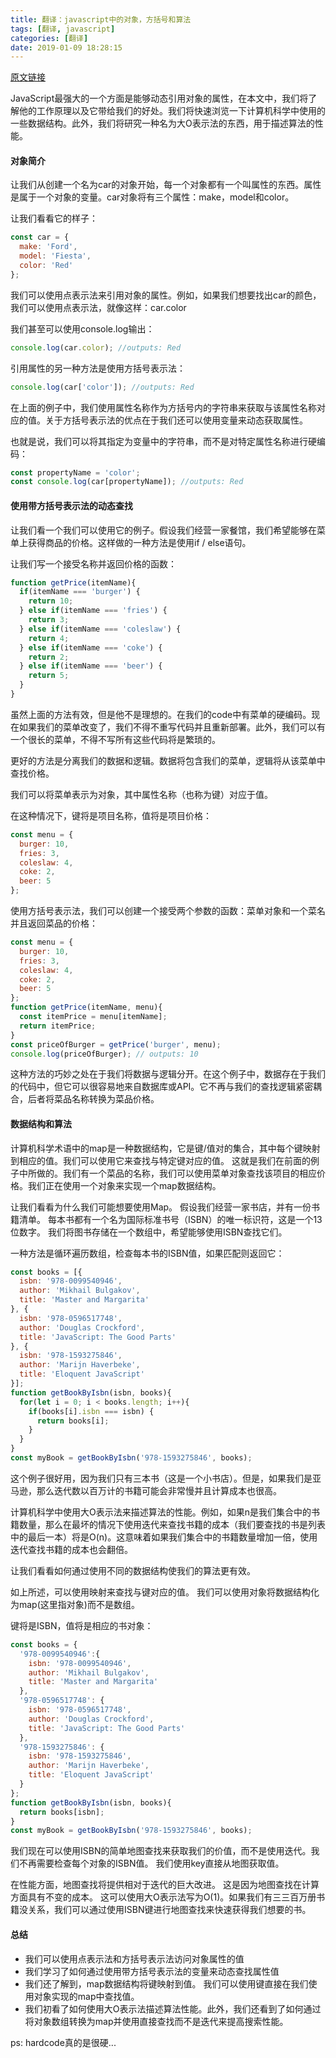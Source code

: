 ```yaml
---
title: 翻译：javascript中的对象，方括号和算法
tags: [翻译, javascript]
categories: [翻译]
date: 2019-01-09 18:28:15
---
```


[原文链接](https://medium.freecodecamp.org/javascript-objects-square-brackets-and-algorithms-e9a2916dc158)

JavaScript最强大的一个方面是能够动态引用对象的属性，在本文中，我们将了解他的工作原理以及它带给我们的好处。我们将快速浏览一下计算机科学中使用的一些数据结构。此外，我们将研究一种名为大O表示法的东西，用于描述算法的性能。

#### 对象简介
让我们从创建一个名为car的对象开始，每一个对象都有一个叫属性的东西。属性是属于一个对象的变量。car对象将有三个属性：make，model和color。

让我们看看它的样子：
```js
const car = {
  make: 'Ford',
  model: 'Fiesta',
  color: 'Red'
};
```

我们可以使用点表示法来引用对象的属性。例如，如果我们想要找出car的颜色，我们可以使用点表示法，就像这样：car.color

我们甚至可以使用console.log输出：

```js
console.log(car.color); //outputs: Red
```

引用属性的另一种方法是使用方括号表示法：

```js
console.log(car['color']); //outputs: Red
```

在上面的例子中，我们使用属性名称作为方括号内的字符串来获取与该属性名称对应的值。关于方括号表示法的优点在于我们还可以使用变量来动态获取属性。

也就是说，我们可以将其指定为变量中的字符串，而不是对特定属性名称进行硬编码：

```js
const propertyName = 'color';
const console.log(car[propertyName]); //outputs: Red
```

#### 使用带方括号表示法的动态查找
让我们看一个我们可以使用它的例子。假设我们经营一家餐馆，我们希望能够在菜单上获得商品的价格。这样做的一种方法是使用if / else语句。

让我们写一个接受名称并返回价格的函数：

```js
function getPrice(itemName){
  if(itemName === 'burger') {
    return 10;
  } else if(itemName === 'fries') {
    return 3;
  } else if(itemName === 'coleslaw') {
    return 4;
  } else if(itemName === 'coke') {
    return 2;
  } else if(itemName === 'beer') {
    return 5;
  }
}
```

虽然上面的方法有效，但是他不是理想的。在我们的code中有菜单的硬编码。现在如果我们的菜单改变了，我们不得不重写代码并且重新部署。此外，我们可以有一个很长的菜单，不得不写所有这些代码将是繁琐的。

更好的方法是分离我们的数据和逻辑。数据将包含我们的菜单，逻辑将从该菜单中查找价格。

我们可以将菜单表示为对象，其中属性名称（也称为键）对应于值。

在这种情况下，键将是项目名称，值将是项目价格：

```js
const menu = {
  burger: 10,
  fries: 3,
  coleslaw: 4,
  coke: 2,
  beer: 5
};
```

使用方括号表示法，我们可以创建一个接受两个参数的函数：菜单对象和一个菜名并且返回菜品的价格：

```js
const menu = {
  burger: 10,
  fries: 3,
  coleslaw: 4,
  coke: 2,
  beer: 5
};
function getPrice(itemName, menu){
  const itemPrice = menu[itemName];
  return itemPrice;
}
const priceOfBurger = getPrice('burger', menu);
console.log(priceOfBurger); // outputs: 10
```

这种方法的巧妙之处在于我们将数据与逻辑分开。在这个例子中，数据存在于我们的代码中，但它可以很容易地来自数据库或API。它不再与我们的查找逻辑紧密耦合，后者将菜品名称转换为菜品价格。

#### 数据结构和算法

计算机科学术语中的map是一种数据结构，它是键/值对的集合，其中每个键映射到相应的值。我们可以使用它来查找与特定键对应的值。 这就是我们在前面的例子中所做的。我们有一个菜品的名称，我们可以使用菜单对象查找该项目的相应价格。我们正在使用一个对象来实现一个map数据结构。

让我们看看为什么我们可能想要使用Map。 假设我们经营一家书店，并有一份书籍清单。 每本书都有一个名为国际标准书号（ISBN）的唯一标识符，这是一个13位数字。 我们将图书存储在一个数组中，希望能够使用ISBN查找它们。

一种方法是循环遍历数组，检查每本书的ISBN值，如果匹配则返回它：
```js
const books = [{
  isbn: '978-0099540946',
  author: 'Mikhail Bulgakov',
  title: 'Master and Margarita'
}, {
  isbn: '978-0596517748',
  author: 'Douglas Crockford',
  title: 'JavaScript: The Good Parts'
}, {
  isbn: '978-1593275846',
  author: 'Marijn Haverbeke',
  title: 'Eloquent JavaScript'
}];
function getBookByIsbn(isbn, books){
  for(let i = 0; i < books.length; i++){
    if(books[i].isbn === isbn) {
      return books[i];
    }
  }
}
const myBook = getBookByIsbn('978-1593275846', books);
```

这个例子很好用，因为我们只有三本书（这是一个小书店）。但是，如果我们是亚马逊，那么迭代数以百万计的书籍可能会非常慢并且计算成本也很高。

计算机科学中使用大O表示法来描述算法的性能。例如，如果n是我们集合中的书籍数量，那么在最坏的情况下使用迭代来查找书籍的成本（我们要查找的书是列表中的最后一本）将是O(n)。这意味着如果我们集合中的书籍数量增加一倍，使用迭代查找书籍的成本也会翻倍。

让我们看看如何通过使用不同的数据结构使我们的算法更有效。

如上所述，可以使用映射来查找与键对应的值。 我们可以使用对象将数据结构化为map(这里指对象)而不是数组。

键将是ISBN，值将是相应的书对象：
```js
const books = {
  '978-0099540946':{
    isbn: '978-0099540946',
    author: 'Mikhail Bulgakov',
    title: 'Master and Margarita'
  },
  '978-0596517748': {
    isbn: '978-0596517748',
    author: 'Douglas Crockford',
    title: 'JavaScript: The Good Parts'
  },
  '978-1593275846': {
    isbn: '978-1593275846',
    author: 'Marijn Haverbeke',
    title: 'Eloquent JavaScript'
  }
};
function getBookByIsbn(isbn, books){
  return books[isbn];
}
const myBook = getBookByIsbn('978-1593275846', books);
```

我们现在可以使用ISBN的简单地图查找来获取我们的价值，而不是使用迭代。我们不再需要检查每个对象的ISBN值。 我们使用key直接从地图获取值。

在性能方面，地图查找将提供相对于迭代的巨大改进。 这是因为地图查找在计算方面具有不变的成本。 这可以使用大O表示法写为O(1)。如果我们有三三百万册书籍没关系，我们可以通过使用ISBN键进行地图查找来快速获得我们想要的书。


#### 总结
* 我们可以使用点表示法和方括号表示法访问对象属性的值
* 我们学习了如何通过使用带方括号表示法的变量来动态查找属性值
* 我们还了解到，map数据结构将键映射到值。 我们可以使用键直接在我们使用对象实现的map中查找值。
* 我们初看了如何使用大O表示法描述算法性能。此外，我们还看到了如何通过将对象数组转换为map并使用直接查找而不是迭代来提高搜索性能。


ps: hardcode真的是很硬...
